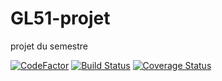 # GL51-projet
projet du semestre

[![CodeFactor](https://www.codefactor.io/repository/github/science162/gl51-projet/badge)](https://www.codefactor.io/repository/github/science162/gl51-projet)
[![Build Status](https://travis-ci.com/science162/GL51-projet.svg?branch=coverage)](https://travis-ci.com/science162/GL51-projet)
[![Coverage Status](https://coveralls.io/repos/github/science162/GL51-projet/badge.svg?branch=coverage)](https://coveralls.io/github/science162/GL51-projet?branch=coverage)
